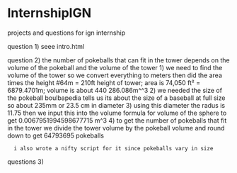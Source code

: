 # InternshipIGN
projects and questions for ign internship 

question 1) seee intro.html

question 2) the number of pokeballs that can fit in the tower depends on the volume of the pokeball and the volume of the tower 
    1) we need to find the volume of the tower so we convert everything to meters then did the area times the height 
      #64m = 210ft height of tower; area is 74,050 ft² = 6879.4701m; volume is about 440 286.086m^^3
    2) we needed the size of the pokeball boulbapedia tells us its about the size of a baseball at full size so 
      about 235mm or 23.5 cm in diameter
    3) using this diameter the radus is 11.75 then we input this into the volume formula for volume of the sphere 
    to get 0.0067951994598677715 m^3 
    4) to get the number of pokeballs that fit in the tower we divide the tower volume by the pokeball volume and round down 
      to get 64793695 pokeballs 
      
      i also wrote a nifty script for it since pokeballs vary in size 
      
  questions 3)
    
